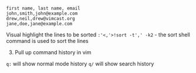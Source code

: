 ```

first name, last name, email
john,smith,john@example.com
drew,neil,drew@vimcast.org
jane,doe,jane@example.com

```

Visual highlight the lines to be sorted
`:'<,'>!sort -t',' -k2` - the sort shell command is used to sort the lines

3. Pull up command history in vim

`q:` will show normal mode history
`q/` will show search history
